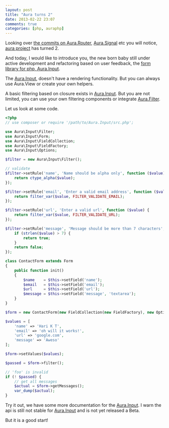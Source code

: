 ```yaml
---
layout: post
title: "Aura turns 2"
date: 2013-02-22 23:07
comments: true
categories: [php, auraphp]
---
```


Looking over [the commits on Aura.Router][], [Aura.Signal][] etc you will 
notice, [aura project][] has turned 2.

And today, I would like to introduce you, the new born baby still under active 
development and refactoring based on user feedback, the 
[form library for php, Aura.Input][].

The [Aura.Input], doesn't have a rendering functionality. But you can always 
use Aura.View or create your own helpers.

A basic filtering based on closure exists in [Aura.Input][]. But you are 
not limited, you can use your own filtering components or 
integrate [Aura.Filter][].

Let us look at some code.

```php
<?php
// use composer or require '/path/to/Aura.Input/src.php';

use Aura\Input\Filter;
use Aura\Input\Form;
use Aura\Input\FieldCollection;
use Aura\Input\FieldFactory;
use Aura\Input\Options;

$filter = new Aura\Input\Filter();

// validate
$filter->setRule('name', 'Name should be alpha only', function ($value) {
    return ctype_alpha($value);
});

$filter->setRule('email', 'Enter a valid email address', function ($value) {
    return filter_var($value, FILTER_VALIDATE_EMAIL);
});

$filter->setRule('url', 'Enter a valid url', function ($value) {
    return filter_var($value, FILTER_VALIDATE_URL);
});

$filter->setRule('message', 'Message should be more than 7 characters', function ($value) {
    if (strlen($value) > 7) {
        return true;
    }
    return false;
});

class ContactForm extends Form
{
    public function init()
    {
        $name    = $this->setField('name');
        $email   = $this->setField('email');
        $url     = $this->setField('url');
        $message = $this->setField('message', 'textarea');
    }
}

$form = new ContactForm(new FieldCollection(new FieldFactory), new Options, $filter);

$values = [
    'name' => 'Hari K T',
    'email' => 'oh will it works!',
    'url' => 'google.com',
    'message' => 'Aweso'
];

$form->setValues($values);

$passed = $form->filter();

// 'foo' is invalid
if (! $passed) {
    // get all messages
    $actual = $form->getMessages();
    var_dump($actual);
}
```

Try it out, we have some more documentation for the [Aura.Input][]. I warn 
the api is still not stable for [Aura.Input][] and is not yet released a Beta.

But it is a good start!

[the commits on Aura.Router]: https://github.com/auraphp/Aura.Router/commit/8de403dc49bf803a1fd641f55726079853716ab7
[form library for php, Aura.Input]: https://github.com/auraphp/Aura.Input
[aura project]: https://github.com/auraphp
[Aura.Signal]: https://github.com/auraphp/Aura.Signal
[Aura.Input]: https://github.com/auraphp/Aura.Input
[Aura.Filter]: https://github.com/auraphp/Aura.Filter
